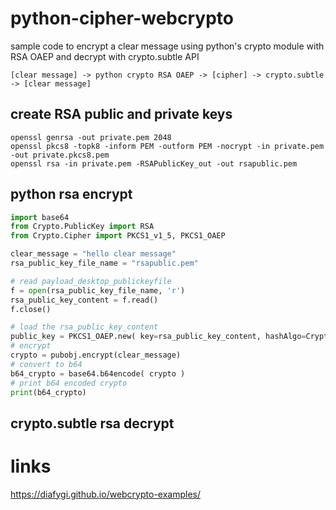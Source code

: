 # python-cipher-webcrypto

sample code to encrypt a clear message using python's crypto module with RSA OAEP and decrypt with crypto.subtle API

```
[clear message] -> python crypto RSA OAEP -> [cipher] -> crypto.subtle -> [clear message]
```



## create RSA public and private keys

```
openssl genrsa -out private.pem 2048
openssl pkcs8 -topk8 -inform PEM -outform PEM -nocrypt -in private.pem -out private.pkcs8.pem
openssl rsa -in private.pem -RSAPublicKey_out -out rsapublic.pem
```

## python rsa encrypt

``` python
import base64
from Crypto.PublicKey import RSA
from Crypto.Cipher import PKCS1_v1_5, PKCS1_OAEP

clear_message = "hello clear message"
rsa_public_key_file_name = "rsapublic.pem"

# read payload_desktop_publickeyfile
f = open(rsa_public_key_file_name, 'r')        
rsa_public_key_content = f.read()
f.close()

# load the rsa_public_key_content
public_key = PKCS1_OAEP.new( key=rsa_public_key_content, hashAlgo=Crypto.Hash.SHA256 )
# encrypt
crypto = pubobj.encrypt(clear_message)
# convert to b64
b64_crypto = base64.b64encode( crypto )
# print b64 encoded crypto
print(b64_crypto)
```

## crypto.subtle rsa decrypt


# links

https://diafygi.github.io/webcrypto-examples/



